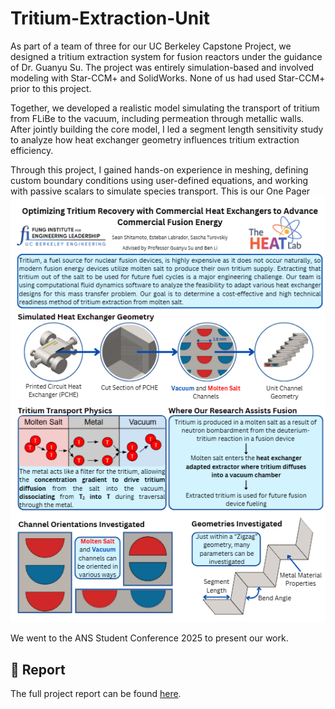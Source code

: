 # Tritium-Extraction-Unit
As part of a team of three for our UC Berkeley Capstone Project, we designed a tritium extraction system for fusion reactors under the guidance of Dr. Guanyu Su. The project was entirely simulation-based and involved modeling with Star-CCM+ and SolidWorks. None of us had used Star-CCM+ prior to this project.

Together, we developed a realistic model simulating the transport of tritium from FLiBe to the vacuum, including permeation through metallic walls. After jointly building the core model, I led a segment length sensitivity study to analyze how heat exchanger geometry influences tritium extraction efficiency.

Through this project, I gained hands-on experience in meshing, defining custom boundary conditions using user-defined equations, and working with passive scalars to simulate species transport.
This is our One Pager
![Screenshot](onepager.png)

We went to the ANS Student Conference 2025 to present our work.

## 📄 Report
The full project report can be found [here](./Project_Tritium_Extraction_FinalReport_2025.pdf).
